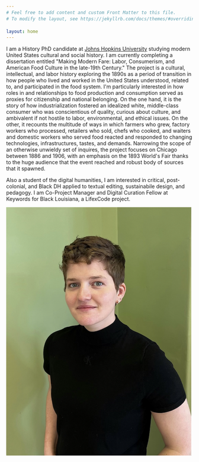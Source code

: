 ```yaml
---
# Feel free to add content and custom Front Matter to this file.
# To modify the layout, see https://jekyllrb.com/docs/themes/#overriding-theme-defaults

layout: home
---
```

I am a History PhD candidate at [Johns Hopkins University](https://history.jhu.edu/directory/elena-palazzolo/) studying modern United States cultural and social history. I am currently completing a dissertation entitled "Making Modern Fare: Labor, Consumerism, and American Food Culture in the late-19th Century." The project is a cultural, intellectual, and labor history exploring the 1890s as a period of transition in how people who lived and worked in the United States understood, related to, and participated in the food system. I'm particularly interested in how roles in and relationships to food production and consumption served as proxies for citizenship and national belonging. On the one hand, it is the story of how industrialization fostered an idealized white, middle-class consumer who was conscientious of quality, curious about culture, and ambivalent if not hostile to labor, environmental, and ethical issues. On the other, it recounts the multitude of ways in which farmers who grew, factory workers who processed, retailers who sold, chefs who cooked, and waiters and domestic workers who served food reacted and responded to changing technologies, infrastructures, tastes, and demands. Narrowing the scope of an otherwise unwieldy set of inquires, the project focuses on Chicago between 1886 and 1906, with an emphasis on the 1893 World's Fair thanks to the huge audience that the event reached and robust body of sources that it spawned.  
  
Also a student of the digital humanities, I am interested in critical, post-colonial, and Black DH applied to textual editing, sustainabile design, and pedagogy. I am Co-Project Manager and Digital Curation Fellow at Keywords for Black Louisiana, a LifexCode project.

![headshot](/palazzolo_headshot.png)
